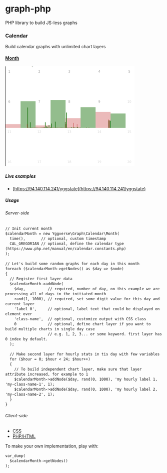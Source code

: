 # graph-php
PHP library to build JS-less graphs

### Calendar

Build calendar graphs with unlimited chart layers

#### [Month](https://github.com/YGGverse/graph-php/blob/main/src/Calendar/Month.php)

![2 layers example](https://github.com/YGGverse/graph-php/blob/main/media/calendar/example-2-layers.png?raw=true)

##### Live examples

 * [https://94.140.114.241/yggstate](https://94.140.114.241/yggstate)

##### Usage

###### Server-side

```
// Init current month
$calendarMonth = new Yggverse\Graph\Calendar\Month(
  time(),       // optional, custom timestamp
  CAL_GREGORIAN // optional, define the calendar type (https://www.php.net/manual/en/calendar.constants.php)
);

// Let's build some random graphs for each day in this month
foreach ($calendarMonth->getNodes() as $day => $node)
{
  // Register first layer data
  $calendarMonth->addNode(
    $day,          // required, number of day, on this example we are processing all of days in the initiated month
    rand(1, 1000), // required, set some digit value for this day and current layer
    'label 0',     // optional, label text that could be displayed on element over
    'class-name',  // optional, customize output with CSS class
    0              // optional, define chart layer if you want to build multiple charts in single day case
                   // e.g. 1, 2, 3... or some keyword. first layer has 0 index by default.
  );

  // Make second layer for hourly stats in tis day with few variables
  for ($hour = 0; $hour < 24; $hour++)
  {
    // To build independent chart layer, make sure that layer attribute increased, for example to 1
    $calendarMonth->addNode($day, rand(0, 1000), 'my hourly label 1, 'my-class-name-1', 1);
    $calendarMonth->addNode($day, rand(0, 1000), 'my hourly label 2, 'my-class-name-2', 1);
  }
}
```

###### Client-side

 * [CSS](https://github.com/YGGverse/YGGstate/blob/main/src/public/assets/theme/default/css/yggverse/graph/calendar/month.css)
 * [PHP/HTML](https://github.com/YGGverse/YGGstate/blob/main/src/public/index.php)

To make your own implementation, play with:

```
var_dump(
  $calendarMonth->getNodes()
);
```